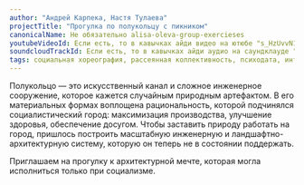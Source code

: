 ```yaml
---
author: "Андрей Карпека, Настя Тулаева"
projectTitle: "Прогулка по полукольцу с пикником"
canonicalName: Не обязательно alisa-oleva-group-exercieses
youtubeVideoId: Если есть, то в кавычках айди видео на ютюбе "s_HzUvvN1Ns"
soundcloudTrackId: Если есть, то в кавычках айди аудио на саундклауде "353915180"
tags: социальная хореография, рассеянная коллективность, психодата, интимные интерфейсы, аномалии коридоров, путь стоп, спортивный интерес
---
```

Полукольцо — это искусственный канал и сложное инженерное сооружение, которое кажется случайным природным артефактом. В его материальных формах воплощена рациональность, которой подчинялся социалистический город: максимизация производства, улучшение здоровья, обеспечение досугом. Чтобы заставить природу работать на город, пришлось построить масштабную инженерную и ландшафтно-архитектурную систему, которую он теперь не в состоянии поддержать.

Приглашаем на прогулку к архитектурной мечте, которая могла исполниться только при социализме. 
